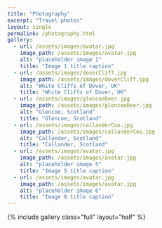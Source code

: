 ```yaml
---
title: "Photography"
excerpt: "Travel photos"
layout: single
permalink: /photography.html
gallery:
  - url: /assets/images/avatar.jpg
    image_path: /assets/images/avatar.jpg
    alt: "placeholder image 1"
    title: "Image 1 title caption"
  - url: /assets/images/doverCliff.jpg
    image_path: /assets/images/doverCliff.jpg
    alt: "White Cliffs of Dover, UK"
    title: "White Cliffs of Dover, UK"
  - url: /assets/images/glencoeDeer.jpg
    image_path: /assets/images/glencoeDeer.jpg
    alt: "Glencoe, Scotland"
    title: "Glencoe, Scotland"
  - url: /assets/images/callanderCoo.jpg
    image_path: /assets/images/callanderCoo.jpg
    alt: "Callander, Scotland"
    title: "Callander, Scotland"
  - url: /assets/images/avatar.jpg
    image_path: /assets/images/avatar.jpg
    alt: "placeholder image 5"
    title: "Image 5 title caption"
  - url: /assets/images/avatar.jpg
    image_path: /assets/images/avatar.jpg
    alt: "placeholder image 6"
    title: "Image 6 title caption"
---
```


{% include gallery class="full" layout="half" %}